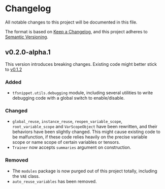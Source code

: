 # Changelog
All notable changes to this project will be documented in this file.

The format is based on [Keep a Changelog](https://keepachangelog.com/en/1.0.0/),
and this project adheres to [Semantic Versioning](https://semver.org/spec/v2.0.0.html).

## v0.2.0-alpha.1
This version introduces breaking changes. Existing code might better stick to [v0.1.2](https://github.com/haowen-xu/tfsnippet/tree/v0.1.2)

### Added
- `tfsnippet.utils.debugging` module, including several utilities to write debugging code with a global switch to enable/disable.

### Changed
- `global_reuse`, `instance_reuse`, `reopen_variable_scope`, `root_variable_scope` and `VarScopeObject` have been rewritten, and their behaviors have been slightly changed.
  This might cause existing code to be malfunction, if these code relies heavily on the precise variable scope or name scope of certain variables or tensors.
- `Trainer` now accepts `summaries` argument on construction.

### Removed
- The `modules` package is now purged out of this project totally, including the `VAE` class.
- `auto_reuse_variables` has been removed.
